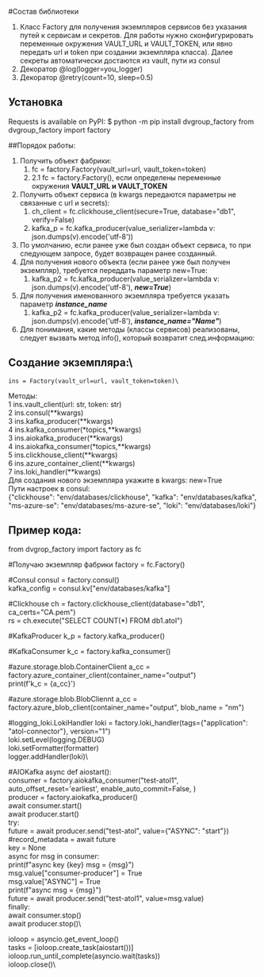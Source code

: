 #Состав библиотеки
1. Класс Factory для получения экземпляров сервисов без указания путей к сервисам и секретов. Для работы нужно сконфигурировать переменные окружения VAULT_URL и VAULT_TOKEN, или явно передать url и token при создании экземпляра класса). Далее секреты автоматически достаются из vault, пути из consul
2. Декоратор @log(logger=you_logger)
3. Декоратор @retry(count=10, sleep=0.5)
## Установка
Requests is available on PyPI:
$ python -m pip install dvgroup_factory
from dvgroup_factory import factory

##Порядок работы:
1. Получить объект фабрики:
   1. fc = factory.Factory(vault_url=url, vault_token=token)
   2. 2.1 fc = factory.Factory(), если определены переменные окружения **VAULT_URL и VAULT_TOKEN**
2. Получить объект сервиса (в kwargs передаются параметры не связанные с url и secrets):
   1. ch_client = fc.clickhouse_client(secure=True, database="db1", verify=False)
   2. kafka_p = fc.kafka_producer(value_serializer=lambda v: json.dumps(v).encode('utf-8'))
3. По умолчанию, если ранее уже был создан объект сервиса, то при следующем запросе, будет возвращен ранее созданный.
4. Для получения нового объекта (если ранее уже был получен экземпляр), требуется переддать параметр new=True: 
   1. kafka_p2 = fc.kafka_producer(value_serializer=lambda v: json.dumps(v).encode('utf-8'), ***new=True***)
5. Для получения именованного экземпляра требуется указать параметр ***instance_name***
   1. kafka_p2 = fc.kafka_producer(value_serializer=lambda v: json.dumps(v).encode('utf-8'), ***instance_name="Name"***)
6. Для понимания, какие методы (классы сервисов) реализованы, следует вызвать метод info(), который возвратит след.информацию:

Создание экземпляра:\
---------------------------------------------------------------------------------   
    ins = Factory(vault_url=url, vault_token=token)\
Методы: \
   1 ins.vault_client(url: str, token: str)\
   2 ins.consul(**kwargs)\
   3 ins.kafka_producer(**kwargs)\
   4 ins.kafka_consumer(*topics,**kwargs)\
   3 ins.aiokafka_producer(**kwargs)\
   4 ins.aiokafka_consumer(*topics,**kwargs)\
   5 ins.clickhouse_client(**kwargs)\
   6 ins.azure_container_client(**kwargs)\
   7 ins.loki_handler(**kwargs)\
Для создания нового экземпляра укажите в kwargs: new=True\
Пути настроек в consul:\
   {"clickhouse": "env/databases/clickhouse", "kafka": "env/databases/kafka", "ms-azure-se": "env/databases/ms-azure-se", "loki": "env/databases/loki"}

Пример кода:
----------------------------------------------------------------------------------
from dvgrop_factory import factory as fc

#Получаю экземпляр фабрики
factory = fc.Factory()

#Consul
consul = factory.consul()\
kafka_config = consul.kv["env/databases/kafka"]

#Clickhouse
ch = factory.clickhouse_client(database="db1", ca_certs="CA.pem")\
rs = ch.execute("SELECT COUNT(*) FROM db1.atol")

#KafkaProducer
k_p = factory.kafka_producer()

#KafkaConsumer
k_c = factory.kafka_consumer()

#azure.storage.blob.ContainerClient
a_cc = factory.azure_container_client(container_name="output")\
print(f'k_c = {a_cc}')

#azure.storage.blob.BlobCliennt
a_cc = factory.azure_blob_client(container_name="output", blob_name = "nm")

#logging_loki.LokiHandler
loki = factory.loki_handler(tags={"application": "atol-connector"}, version="1")\
loki.setLevel(logging.DEBUG)\
loki.setFormatter(formatter)\
logger.addHandler(loki)\

#AIOKafka
async def aiostart():\
    consumer = factory.aiokafka_consumer("test-atol1", auto_offset_reset='earliest', enable_auto_commit=False, )\
    producer = factory.aiokafka_producer()\
    await consumer.start()\
    await producer.start()\
    try:\
        future = await producer.send("test-atol", value={"ASYNC": "start"})\
        #record_metadata = await future\
        key = None\
        async for msg in consumer:\
            print(f"async key {key} msg = {msg}")\
            msg.value["consumer-producer"] = True\
            msg.value["ASYNC"] = True\
            print(f"async msg = {msg}")\
            future = await producer.send("test-atol1", value=msg.value)\
    finally:\
        await consumer.stop()\
        await producer.stop()\

ioloop = asyncio.get_event_loop()\
tasks = [ioloop.create_task(aiostart())]\
ioloop.run_until_complete(asyncio.wait(tasks))\
ioloop.close()\
